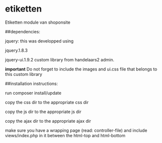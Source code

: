 etiketten
=========

Etiketten module van shoponsite

##dependencies:

jquery: this was developped using

jquery.1.8.3

jquery-ui.1.9.2 custom library from handelaars2 admin. 

__important__ Do not forget to include the images and ui.css file that belongs to this custom library

##installation instructions:

run composer install/update

copy the css dir to the appropriate css dir

copy the js dir to the appropriate js dir

copy the ajax dir to the appropriate ajax dir

make sure you have a wrapping page (read: controller-file) and include views/index.php in it between the html-top and html-bottom
